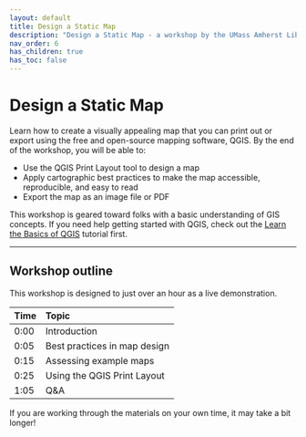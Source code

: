 ```yaml
---
layout: default
title: Design a Static Map
description: "Design a Static Map - a workshop by the UMass Amherst Libraries."
nav_order: 6
has_children: true
has_toc: false
---
```


# Design a Static Map

Learn how to create a visually appealing map that you can print out or export using the free and open-source mapping software, QGIS. By the end of the workshop, you will be able to:
* Use the QGIS Print Layout tool to design a map
* Apply cartographic best practices to make the map accessible, reproducible, and easy to read
* Export the map as an image file or PDF

This workshop is geared toward folks with a basic understanding of GIS concepts. If you need help getting started with QGIS, check out the [Learn the Basics of QGIS](../basics-qgis) tutorial first.

---
## Workshop outline

This workshop is designed to just over an hour as a live demonstration.

| Time | Topic |
| :--- | :---- |
| 0:00 | Introduction |
| 0:05 | Best practices in map design |
| 0:15 | Assessing example maps |
| 0:25 | Using the QGIS Print Layout |
| 1:05 | Q&A |

If you are working through the materials on your own time, it may take a bit longer!
